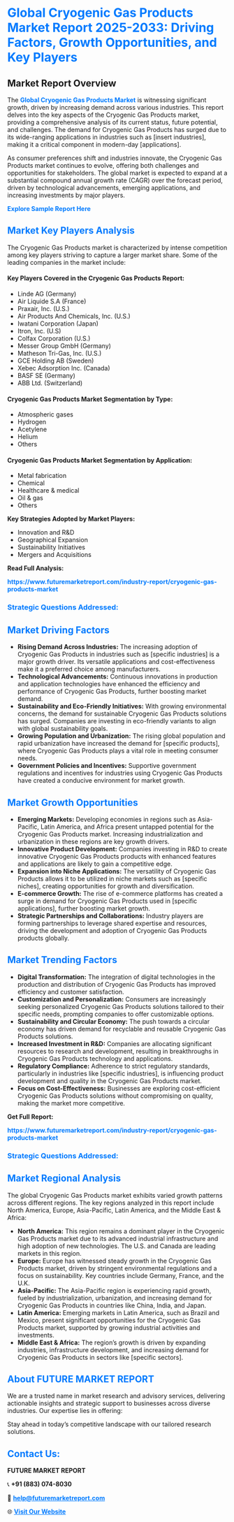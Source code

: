 <h1 style="color: #007BFF;">Global Cryogenic Gas Products Market Report 2025-2033: Driving Factors, Growth Opportunities, and Key Players</h1>

<section id="overview">
<h2>Market Report Overview</h2>
<p>The <a href="https://www.futuremarketreport.com/industry-report/cryogenic-gas-products-market" style="color: #007BFF; text-decoration: none;"><strong>Global Cryogenic Gas Products Market</strong></a> is witnessing significant growth, driven by increasing demand across various industries. This report delves into the key aspects of the Cryogenic Gas Products market, providing a comprehensive analysis of its current status, future potential, and challenges. The demand for Cryogenic Gas Products has surged due to its wide-ranging applications in industries such as [insert industries], making it a critical component in modern-day [applications].</p>
<p>As consumer preferences shift and industries innovate, the Cryogenic Gas Products market continues to evolve, offering both challenges and opportunities for stakeholders. The global market is expected to expand at a substantial compound annual growth rate (CAGR) over the forecast period, driven by technological advancements, emerging applications, and increasing investments by major players.</p>
</section>

<section id="overview">
<p><a href="https://www.futuremarketreport.com/request-sample/reportId=86396" style="color: #007BFF; text-decoration: none;"><strong>Explore Sample Report Here</strong></a></p>
</section>

<section id="key-players">
<h2 style="color: #007BFF;">Market Key Players Analysis</h2>
<p>The Cryogenic Gas Products market is characterized by intense competition among key players striving to capture a larger market share. Some of the leading companies in the market include:</p>
<h4>Key Players Covered in the Cryogenic Gas Products Report:</h4>
<ul><li>Linde AG (Germany)</li><li>Air Liquide S.A (France)</li><li>Praxair, Inc. (U.S.)</li><li>Air Products And Chemicals, Inc. (U.S.)</li><li>Iwatani Corporation (Japan)</li><li>Itron, Inc. (U.S)</li><li>Colfax Corporation (U.S.)</li><li>Messer Group GmbH (Germany)</li><li>Matheson Tri-Gas, Inc. (U.S.)</li><li>GCE Holding AB (Sweden)</li><li>Xebec Adsorption Inc. (Canada)</li><li>BASF SE (Germany)</li><li>ABB Ltd. (Switzerland)</li></ul>
<h4>Cryogenic Gas Products Market Segmentation by Type:</h4>
<ul><li>Atmospheric gases</li><li>Hydrogen</li><li>Acetylene</li><li>Helium</li><li>Others</li></ul>

<h4>Cryogenic Gas Products Market Segmentation by Application:</h4>
<ul><li>Metal fabrication</li><li>Chemical</li><li>Healthcare &amp; medical</li><li>Oil &amp; gas</li><li>Others</li></ul>
<p><strong>Key Strategies Adopted by Market Players:</strong></p>
<ul>
<li>Innovation and R&D</li>
<li>Geographical Expansion</li>
<li>Sustainability Initiatives</li>
<li>Mergers and Acquisitions</li>
</ul>
</section>

<section>
<p><strong>Read Full Analysis: </strong></p><a href="https://www.futuremarketreport.com/industry-report/cryogenic-gas-products-market" style="color: #007BFF; text-decoration: none;"><strong>https://www.futuremarketreport.com/industry-report/cryogenic-gas-products-market</strong></a>
<h3 style="color: #007BFF;">Strategic Questions Addressed:</h3>
</section>

<section id="driving-factors">
<h2 style="color: #007BFF;">Market Driving Factors</h2>
<ul>
<li><strong>Rising Demand Across Industries:</strong> The increasing adoption of Cryogenic Gas Products in industries such as [specific industries] is a major growth driver. Its versatile applications and cost-effectiveness make it a preferred choice among manufacturers.</li>
<li><strong>Technological Advancements:</strong> Continuous innovations in production and application technologies have enhanced the efficiency and performance of Cryogenic Gas Products, further boosting market demand.</li>
<li><strong>Sustainability and Eco-Friendly Initiatives:</strong> With growing environmental concerns, the demand for sustainable Cryogenic Gas Products solutions has surged. Companies are investing in eco-friendly variants to align with global sustainability goals.</li>
<li><strong>Growing Population and Urbanization:</strong> The rising global population and rapid urbanization have increased the demand for [specific products], where Cryogenic Gas Products plays a vital role in meeting consumer needs.</li>
<li><strong>Government Policies and Incentives:</strong> Supportive government regulations and incentives for industries using Cryogenic Gas Products have created a conducive environment for market growth.</li>
</ul>
</section>

<section id="growth-opportunities">
<h2 style="color: #007BFF;">Market Growth Opportunities</h2>
<ul>
<li><strong>Emerging Markets:</strong> Developing economies in regions such as Asia-Pacific, Latin America, and Africa present untapped potential for the Cryogenic Gas Products market. Increasing industrialization and urbanization in these regions are key growth drivers.</li>
<li><strong>Innovative Product Development:</strong> Companies investing in R&D to create innovative Cryogenic Gas Products products with enhanced features and applications are likely to gain a competitive edge.</li>
<li><strong>Expansion into Niche Applications:</strong> The versatility of Cryogenic Gas Products allows it to be utilized in niche markets such as [specific niches], creating opportunities for growth and diversification.</li>
<li><strong>E-commerce Growth:</strong> The rise of e-commerce platforms has created a surge in demand for Cryogenic Gas Products used in [specific applications], further boosting market growth.</li>
<li><strong>Strategic Partnerships and Collaborations:</strong> Industry players are forming partnerships to leverage shared expertise and resources, driving the development and adoption of Cryogenic Gas Products products globally.</li>
</ul>
</section>

<section id="trending-factors">
<h2 style="color: #007BFF;">Market Trending Factors</h2>
<ul>
<li><strong>Digital Transformation:</strong> The integration of digital technologies in the production and distribution of Cryogenic Gas Products has improved efficiency and customer satisfaction.</li>
<li><strong>Customization and Personalization:</strong> Consumers are increasingly seeking personalized Cryogenic Gas Products solutions tailored to their specific needs, prompting companies to offer customizable options.</li>
<li><strong>Sustainability and Circular Economy:</strong> The push towards a circular economy has driven demand for recyclable and reusable Cryogenic Gas Products solutions.</li>
<li><strong>Increased Investment in R&D:</strong> Companies are allocating significant resources to research and development, resulting in breakthroughs in Cryogenic Gas Products technology and applications.</li>
<li><strong>Regulatory Compliance:</strong> Adherence to strict regulatory standards, particularly in industries like [specific industries], is influencing product development and quality in the Cryogenic Gas Products market.</li>
<li><strong>Focus on Cost-Effectiveness:</strong> Businesses are exploring cost-efficient Cryogenic Gas Products solutions without compromising on quality, making the market more competitive.</li>
</ul>
</section>

<section>
<p><strong>Get Full Report: </strong></p><a href="https://www.futuremarketreport.com/industry-report/cryogenic-gas-products-market" style="color: #007BFF; text-decoration: none;"><strong>https://www.futuremarketreport.com/industry-report/cryogenic-gas-products-market</strong></a>
<h3 style="color: #007BFF;">Strategic Questions Addressed:</h3>
</section>


<section id="regional-analysis">
<h2 style="color: #007BFF;">Market Regional Analysis</h2>
<p>The global Cryogenic Gas Products market exhibits varied growth patterns across different regions. The key regions analyzed in this report include North America, Europe, Asia-Pacific, Latin America, and the Middle East & Africa:</p>
<ul>
<li><strong>North America:</strong> This region remains a dominant player in the Cryogenic Gas Products market due to its advanced industrial infrastructure and high adoption of new technologies. The U.S. and Canada are leading markets in this region.</li>
<li><strong>Europe:</strong> Europe has witnessed steady growth in the Cryogenic Gas Products market, driven by stringent environmental regulations and a focus on sustainability. Key countries include Germany, France, and the U.K.</li>
<li><strong>Asia-Pacific:</strong> The Asia-Pacific region is experiencing rapid growth, fueled by industrialization, urbanization, and increasing demand for Cryogenic Gas Products in countries like China, India, and Japan.</li>
<li><strong>Latin America:</strong> Emerging markets in Latin America, such as Brazil and Mexico, present significant opportunities for the Cryogenic Gas Products market, supported by growing industrial activities and investments.</li>
<li><strong>Middle East & Africa:</strong> The region’s growth is driven by expanding industries, infrastructure development, and increasing demand for Cryogenic Gas Products in sectors like [specific sectors].</li>
</ul>
</section>

<footer>
<h2 style="color: #007BFF;">About FUTURE MARKET REPORT</h2>
<p>We are a trusted name in market research and advisory services, delivering actionable insights and strategic support to businesses across diverse industries. Our expertise lies in offering:</p>

<p>Stay ahead in today’s competitive landscape with our tailored research solutions.</p>

<h2 style="color: #007BFF;">Contact Us:</h2>
<p><strong>FUTURE MARKET REPORT</strong></p>
<p>📞 <strong>+91 (883) 074-8030</strong></p>
<p>📧 <strong><a href="mailto:help@futuremarketreport.com" style="color: #007BFF;">help@futuremarketreport.com</a></strong></p>
<p>🌐 <strong><a href="https://www.futuremarketreport.com/" style="color: #007BFF;">Visit Our Website</a></strong></p>
</footer>